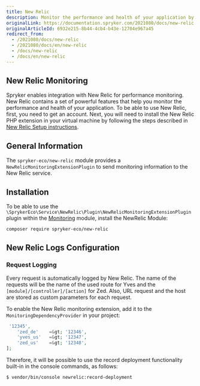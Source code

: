 ```yaml
---
title: New Relic
description: Monitor the performance and health of your application by integrating New Relic into the Spryker Commerce OS.
originalLink: https://documentation.spryker.com/2021080/docs/new-relic
originalArticleId: 6932e215-8b44-4cb4-b43e-12704e967a45
redirect_from:
  - /2021080/docs/new-relic
  - /2021080/docs/en/new-relic
  - /docs/new-relic
  - /docs/en/new-relic
---
```


## New Relic Monitoring

Spryker enables integration with New Relic for performance monitoring. New Relic contains a set of powerful features that help you monitor the performance and health of your application. To be able to use New Relic, first, you need to get an account. Next, you will need to install the New Relic PHP extension in your virtual machine by following the steps described in [New Relic Setup instructions](https://rpm.newrelic.com/accounts/1131235/applications/setup).

## General Information

The `spryker-eco/new-relic` module provides a `NewRelicMonitoringExtensionPlugin` to send monitoring information to the New Relic service.

## Installation

To be able to use the `\SprykerEco\Service\NewRelic\Plugin\NewRelicMonitoringExtensionPlugin` plugin within the [Monitoring](https://github.com/spryker/monitoring) module, install the NewRelic Module:

```bash
composer require spryker-eco/new-relic
```

## New Relic Logs Configuration

### Request Logging

Every request is automatically logged by New Relic. The name of the requests will be the name of the used route for Yves and the `[module]/[controller]/[action]` for Zed. Also, URL request and the host are stored as custom parameters for each request.

To enable the New Relic monitoring extension, add it to the `MonitoringDependencyProvider` in your project:

```php
 '12345',
    'zed_de'    =&gt; '12346',
    'yves_us'   =&gt; '12347',
    'zed_us'    =&gt; '12348',
];
```
Therefore, it will be possible to use the record deployment functionality built-in in the console commands, as follows:

```
$ vendor/bin/console newrelic:record-deployment 
